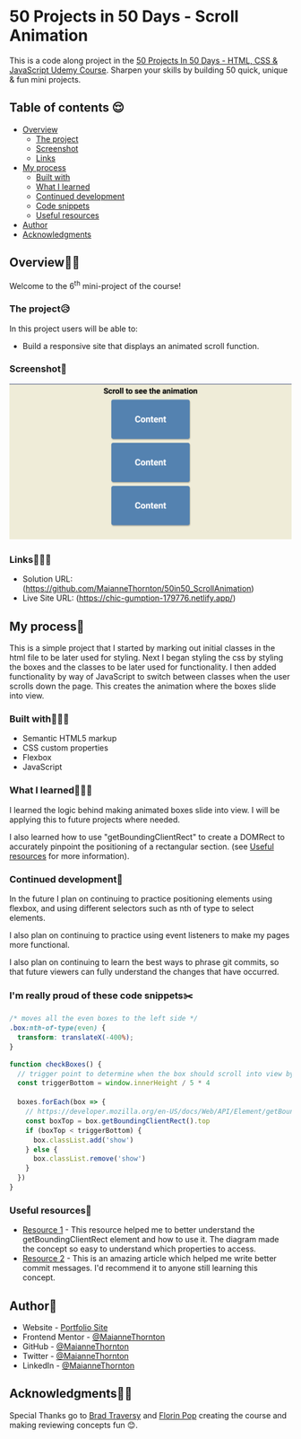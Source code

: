 # 50 Projects in 50 Days - Scroll Animation

This is a code along project in the [50 Projects In 50 Days - HTML, CSS & JavaScript Udemy Course](https://www.udemy.com/course/50-projects-50-days/). Sharpen your skills by building 50 quick, unique & fun mini projects.

## Table of contents 😌

- [Overview](#overview)
  - [The project](#the-project)
  - [Screenshot](#screenshot)
  - [Links](#links)
- [My process](#my-process)
  - [Built with](#built-with)
  - [What I learned](#what-i-learned)
  - [Continued development](#continued-development)
  - [Code snippets](#im-really-proud-of-these-code-snippets%EF%B8%8F)
  - [Useful resources](#useful-resources)
- [Author](#author)
- [Acknowledgments](#acknowledgments)

## Overview👋🏾

Welcome to the 6<sup>th</sup> mini-project of the course!

### The project😥

In this project users will be able to:

- Build a responsive site that displays an animated scroll function.

### Screenshot🌇

![](./screenshot.png)

### Links👩🏾‍💻

- Solution URL: (https://github.com/MaianneThornton/50in50_ScrollAnimation)
- Live Site URL: (https://chic-gumption-179776.netlify.app/)

## My process💭

This is a simple project that I started by marking out initial classes in the html file to be later used for styling. Next I began styling the css by styling the boxes and the classes to be later used for functionality. I then added functionality by way of JavaScript to switch between classes when the user scrolls down the page. This creates the animation where the boxes slide into view.

### Built with👷🏾‍♀️

- Semantic HTML5 markup
- CSS custom properties
- Flexbox
- JavaScript

### What I learned👩🏾‍🏫

I learned the logic behind making animated boxes slide into view. I will be applying this to future projects where needed.

I also learned how to use "getBoundingClientRect" to create a DOMRect to accurately pinpoint the positioning of a rectangular section. (see [Useful resources](#useful-resources) for more information).

### Continued development🔮

In the future I plan on continuing to practice positioning elements using flexbox, and using different selectors such as nth of type to select elements.

I also plan on continuing to practice using event listeners to make my pages more functional.

I also plan on continuing to learn the best ways to phrase git commits, so that future viewers can fully understand the changes that have occurred.

### I'm really proud of these code snippets✂️

```css
/* moves all the even boxes to the left side */
.box:nth-of-type(even) {
  transform: translateX(-400%);
}
```

```js
function checkBoxes() {
  // trigger point to determine when the box should scroll into view by using the innerHeight of the box
  const triggerBottom = window.innerHeight / 5 * 4

  boxes.forEach(box => {
    // https://developer.mozilla.org/en-US/docs/Web/API/Element/getBoundingClientRect
    const boxTop = box.getBoundingClientRect().top
    if (boxTop < triggerBottom) {
      box.classList.add('show')
    } else {
      box.classList.remove('show')
    }
  })
}
```

### Useful resources📖

- [Resource 1](https://developer.mozilla.org/en-US/docs/Web/API/Element/getBoundingClientRect) - This resource helped me to better understand the getBoundingClientRect element and how to use it. The diagram made the concept so easy to understand which properties to access.
- [Resource 2](https://www.freecodecamp.org/news/how-to-write-better-git-commit-messages/) - This is an amazing article which helped me write better commit messages. I'd recommend it to anyone still learning this concept.

## Author🔎

- Website - [Portfolio Site](https://maiannethornton-portfolio.netlify.app/)
- Frontend Mentor - [@MaianneThornton](https://www.frontendmentor.io/profile/MaianneThornton)
- GitHub - [@MaianneThornton](GitHub.com/MaianneThornton)
- Twitter - [@MaianneThornton](https://twitter.com/MaianneThornton)
- LinkedIn - [@MaianneThornton](https://www.linkedin.com/in/maiannethornton/)

## Acknowledgments🙏🏾

Special Thanks go to [Brad Traversy](http://www.traversymedia.com/) and [Florin Pop](http://www.florin-pop.com/) creating the course and making reviewing concepts fun 😊.
